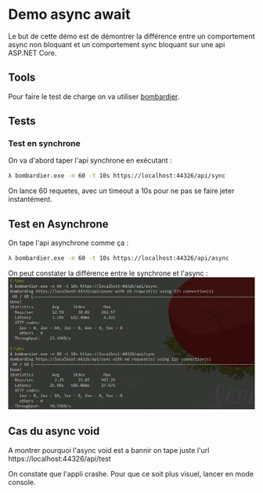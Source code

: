 # Demo async await

Le but de cette démo est de démontrer la différence entre un comportement async non bloquant et un comportement sync bloquant sur une api ASP.NET Core.

## Tools

Pour faire le test de charge on va utiliser [bombardier](https://github.com/codesenberg/bombardier/releases).

## Tests

### Test en synchrone

On va d'abord taper l'api synchrone en exécutant :
```bash
λ bombardier.exe -n 60 -t 10s https://localhost:44326/api/sync
```

On lance 60 requetes, avec un timeout a 10s pour ne pas se faire jeter instantément.

## Test en Asynchrone

On tape l'api asynchrone comme ça :
```sh
λ bombardier.exe -n 60 -t 10s https://localhost:44326/api/async
```


On peut constater la différence entre le synchrone et l'async :
![synchrone=25s avg, async = 3.5s avg](./results.png)

## Cas du async void

A montrer pourquoi l'async void est a bannir on tape juste l'url https://localhost:44326/api/test

On constate que l'appli crashe. Pour que ce soit plus visuel, lancer en mode console.